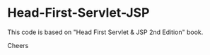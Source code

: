 # Head-First-Servlet-JSP

This code is based on "Head First Servlet & JSP 2nd Edition" book. 

Cheers
